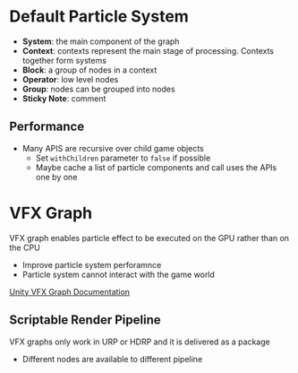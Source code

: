 # Default Particle System

- **System**: the main component of the graph
- **Context**: contexts represent the main stage of processing. Contexts
  together form systems
- **Block**: a group of nodes in a context
- **Operator**: low level nodes
- **Group**: nodes can be grouped into nodes
- **Sticky Note**: comment

## Performance

- Many APIS are recursive over child game objects
  - Set `withChildren` parameter to `false` if possible
  - Maybe cache a list of particle components and call uses the APIs one by one

# VFX Graph

VFX graph enables particle effect to be executed on the GPU rather than on the
CPU

- Improve particle system perforamnce
- Particle system cannot interact with the game world

[Unity VFX Graph Documentation](https://docs.unity3d.com/Packages/com.unity.visualeffectgraph@9.0/manual/GraphLogicAndPhilosophy.html)

## Scriptable Render Pipeline

VFX graphs only work in URP or HDRP and it is delivered as a package

- Different nodes are available to different pipeline
